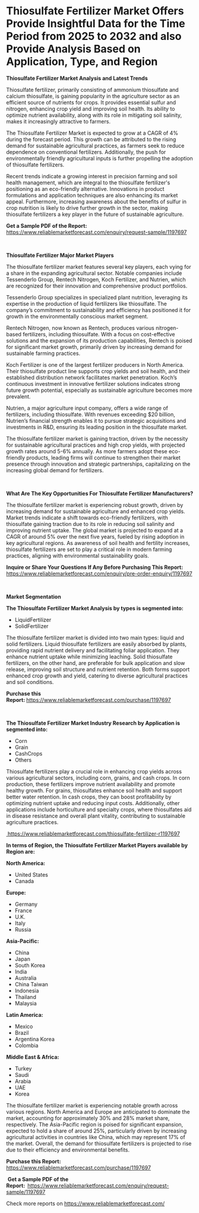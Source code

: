 <p><h1>Thiosulfate Fertilizer Market Offers Provide Insightful Data for the Time Period from 2025 to 2032 and also Provide Analysis Based on Application, Type, and Region</h1></p><p><strong>Thiosulfate Fertilizer Market Analysis and Latest Trends</strong></p>
<p><p>Thiosulfate fertilizer, primarily consisting of ammonium thiosulfate and calcium thiosulfate, is gaining popularity in the agriculture sector as an efficient source of nutrients for crops. It provides essential sulfur and nitrogen, enhancing crop yield and improving soil health. Its ability to optimize nutrient availability, along with its role in mitigating soil salinity, makes it increasingly attractive to farmers.</p><p>The Thiosulfate Fertilizer Market is expected to grow at a CAGR of 4% during the forecast period. This growth can be attributed to the rising demand for sustainable agricultural practices, as farmers seek to reduce dependence on conventional fertilizers. Additionally, the push for environmentally friendly agricultural inputs is further propelling the adoption of thiosulfate fertilizers. </p><p>Recent trends indicate a growing interest in precision farming and soil health management, which are integral to the thiosulfate fertilizer's positioning as an eco-friendly alternative. Innovations in product formulations and application techniques are also enhancing its market appeal. Furthermore, increasing awareness about the benefits of sulfur in crop nutrition is likely to drive further growth in the sector, making thiosulfate fertilizers a key player in the future of sustainable agriculture.</p></p>
<p><strong>Get a Sample PDF of the Report:&nbsp;</strong> <a href="https://www.reliablemarketforecast.com/enquiry/request-sample/1197697?utm_campaign=3069&utm_medium=2&utm_source=Github&utm_content=ia&utm_term=31032025&utm_id=thiosulfate-fertilizer">https://www.reliablemarketforecast.com/enquiry/request-sample/1197697</a></p>
<p>&nbsp;</p>
<p><strong>Thiosulfate Fertilizer Major Market Players</strong></p>
<p><p>The thiosulfate fertilizer market features several key players, each vying for a share in the expanding agricultural sector. Notable companies include Tessenderlo Group, Rentech Nitrogen, Koch Fertilizer, and Nutrien, which are recognized for their innovation and comprehensive product portfolios.</p><p>Tessenderlo Group specializes in specialized plant nutrition, leveraging its expertise in the production of liquid fertilizers like thiosulfate. The company’s commitment to sustainability and efficiency has positioned it for growth in the environmentally conscious market segment.</p><p>Rentech Nitrogen, now known as Rentech, produces various nitrogen-based fertilizers, including thiosulfate. With a focus on cost-effective solutions and the expansion of its production capabilities, Rentech is poised for significant market growth, primarily driven by increasing demand for sustainable farming practices.</p><p>Koch Fertilizer is one of the largest fertilizer producers in North America. Their thiosulfate product line supports crop yields and soil health, and their established distribution network facilitates market penetration. Koch’s continuous investment in innovative fertilizer solutions indicates strong future growth potential, especially as sustainable agriculture becomes more prevalent.</p><p>Nutrien, a major agriculture input company, offers a wide range of fertilizers, including thiosulfate. With revenues exceeding $20 billion, Nutrien’s financial strength enables it to pursue strategic acquisitions and investments in R&D, ensuring its leading position in the thiosulfate market.</p><p>The thiosulfate fertilizer market is gaining traction, driven by the necessity for sustainable agricultural practices and high crop yields, with projected growth rates around 5-6% annually. As more farmers adopt these eco-friendly products, leading firms will continue to strengthen their market presence through innovation and strategic partnerships, capitalizing on the increasing global demand for fertilizers.</p></p>
<p>&nbsp;</p>
<p><strong>What Are The Key Opportunities For Thiosulfate Fertilizer Manufacturers?</strong></p>
<p><p>The thiosulfate fertilizer market is experiencing robust growth, driven by increasing demand for sustainable agriculture and enhanced crop yields. Market trends indicate a shift towards eco-friendly fertilizers, with thiosulfate gaining traction due to its role in reducing soil salinity and improving nutrient uptake. The global market is projected to expand at a CAGR of around 5% over the next five years, fueled by rising adoption in key agricultural regions. As awareness of soil health and fertility increases, thiosulfate fertilizers are set to play a critical role in modern farming practices, aligning with environmental sustainability goals.</p></p>
<p><strong>Inquire or Share Your Questions If Any Before Purchasing This Report:</strong> <a href="https://www.reliablemarketforecast.com/enquiry/pre-order-enquiry/1197697?utm_campaign=3069&utm_medium=2&utm_source=Github&utm_content=ia&utm_term=31032025&utm_id=thiosulfate-fertilizer">https://www.reliablemarketforecast.com/enquiry/pre-order-enquiry/1197697</a></p>
<p>&nbsp;</p>
<p><strong>Market Segmentation</strong></p>
<p><strong>The Thiosulfate Fertilizer Market Analysis by types is segmented into:</strong></p>
<p><ul><li>LiquidFertilizer</li><li>SolidFertilizer</li></ul></p>
<p><p>The thiosulfate fertilizer market is divided into two main types: liquid and solid fertilizers. Liquid thiosulfate fertilizers are easily absorbed by plants, providing rapid nutrient delivery and facilitating foliar application. They enhance nutrient uptake while minimizing leaching. Solid thiosulfate fertilizers, on the other hand, are preferable for bulk application and slow release, improving soil structure and nutrient retention. Both forms support enhanced crop growth and yield, catering to diverse agricultural practices and soil conditions.</p></p>
<p><strong>Purchase this Report:&nbsp;</strong><a href="https://www.reliablemarketforecast.com/purchase/1197697?utm_campaign=3069&utm_medium=2&utm_source=Github&utm_content=ia&utm_term=31032025&utm_id=thiosulfate-fertilizer">https://www.reliablemarketforecast.com/purchase/1197697</a></p>
<p>&nbsp;</p>
<p><strong>The Thiosulfate Fertilizer Market Industry Research by Application is segmented into:</strong></p>
<p><ul><li>Corn</li><li>Grain</li><li>CashCrops</li><li>Others</li></ul></p>
<p><p>Thiosulfate fertilizers play a crucial role in enhancing crop yields across various agricultural sectors, including corn, grains, and cash crops. In corn production, these fertilizers improve nutrient availability and promote healthy growth. For grains, thiosulfates enhance soil health and support better water retention. In cash crops, they can boost profitability by optimizing nutrient uptake and reducing input costs. Additionally, other applications include horticulture and specialty crops, where thiosulfates aid in disease resistance and overall plant vitality, contributing to sustainable agriculture practices.</p></p>
<p><a href="https://www.reliablemarketforecast.com/thiosulfate-fertilizer-r1197697?utm_campaign=3069&utm_medium=2&utm_source=Github&utm_content=ia&utm_term=31032025&utm_id=thiosulfate-fertilizer">&nbsp;https://www.reliablemarketforecast.com/thiosulfate-fertilizer-r1197697</a></p>
<p><strong>In terms of Region, the Thiosulfate Fertilizer Market Players available by Region are:</strong></p>
<p>
    <p> <strong> North America: </strong>
        <ul>
            <li>United States</li>
            <li>Canada</li>
        </ul>
        </p> 
    <p> <strong> Europe: </strong>
        <ul>
            <li>Germany</li>
            <li>France</li>
            <li>U.K.</li>
            <li>Italy</li>
            <li>Russia</li>
        </ul>
        </p> 
    <p> <strong> Asia-Pacific: </strong>
        <ul>
            <li>China</li>
            <li>Japan</li>
            <li>South Korea</li>
            <li>India</li>
            <li>Australia</li>
            <li>China Taiwan</li>
            <li>Indonesia</li>
            <li>Thailand</li>
            <li>Malaysia</li>
        </ul>
        </p> 
    <p> <strong> Latin America: </strong>
        <ul>
            <li>Mexico</li>
            <li>Brazil</li>
            <li>Argentina Korea</li>
            <li>Colombia</li>
        </ul>
        </p> 
    <p> <strong> Middle East & Africa: </strong>
        <ul>
            <li>Turkey</li>
            <li>Saudi</li>
            <li>Arabia</li>
            <li>UAE</li>
            <li>Korea</li>
        </ul>
    </p>
    </p>
<p><p>The thiosulfate fertilizer market is experiencing notable growth across various regions. North America and Europe are anticipated to dominate the market, accounting for approximately 30% and 28% market share, respectively. The Asia-Pacific region is poised for significant expansion, expected to hold a share of around 25%, particularly driven by increasing agricultural activities in countries like China, which may represent 17% of the market. Overall, the demand for thiosulfate fertilizers is projected to rise due to their efficiency and environmental benefits.</p></p>
<p><strong>Purchase this Report: </strong><a href="https://www.reliablemarketforecast.com/purchase/1197697?utm_campaign=3069&utm_medium=2&utm_source=Github&utm_content=ia&utm_term=31032025&utm_id=thiosulfate-fertilizer">https://www.reliablemarketforecast.com/purchase/1197697</a></p>
<p>&nbsp;<strong>Get a Sample PDF of the Report:&nbsp;&nbsp;</strong><a href="https://www.reliablemarketforecast.com/enquiry/request-sample/1197697?utm_campaign=3069&utm_medium=2&utm_source=Github&utm_content=ia&utm_term=31032025&utm_id=thiosulfate-fertilizer">https://www.reliablemarketforecast.com/enquiry/request-sample/1197697</a></p>
<p><strong></strong></p>
<p>Check more reports on <a href="https://www.reliablemarketforecast.com/?utm_campaign=3069&utm_medium=2&utm_source=Github&utm_content=ia&utm_term=31032025&utm_id=thiosulfate-fertilizer">https://www.reliablemarketforecast.com/</a></p>
